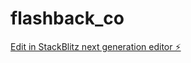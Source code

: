 # flashback_co

[Edit in StackBlitz next generation editor ⚡️](https://stackblitz.com/~/github.com/srujana272004/flashback_co)